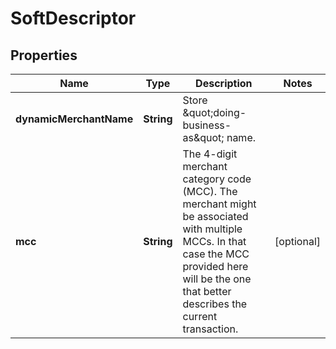 

# SoftDescriptor

## Properties

Name | Type | Description | Notes
------------ | ------------- | ------------- | -------------
**dynamicMerchantName** | **String** | Store \&quot;doing-business-as\&quot; name. | 
**mcc** | **String** | The 4-digit merchant category code (MCC). The merchant might be associated with multiple MCCs. In that case the MCC provided here will be the one that better describes the current transaction. |  [optional]



